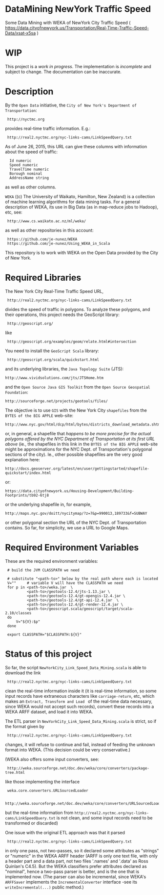 # DataMining NewYork Traffic Speed

Some Data Mining with WEKA of NewYork City Traffic Speed
( https://data.cityofnewyork.us/Transportation/Real-Time-Traffic-Speed-Data/xsat-x5sa )

# WIP

This project is a *work in progress*. The implementation is *incomplete* and
subject to change. The documentation can be inaccurate.

# Description

By the `Open Data` initiative, the `City of New York's Department of
Transportation`:

     http://nyctmc.org

provides real-time traffic information. E.g.:

     http://real2.nyctmc.org/nyc-links-cams/LinkSpeedQuery.txt

As of June 26, 2015, this URL can give these columns with information
about the speed of traffic:

      Id numeric
      Speed numeric
      TravelTime numeric
      Borough nominal
      AddressName string

as well as other columns.

`WEKA` ((c) The University of Waikato, Hamilton, New Zealand) is a collection
of machine learning algorithms for data mining tasks. For a general
description of WEKA, its use in Big Data (as in map-reduce jobs to Hadoop),
etc, see:

     http://www.cs.waikato.ac.nz/ml/weka/

as well as other repositories in this account:

     https://github.com/je-nunez/WEKA
     https://github.com/je-nunez/Using_WEKA_in_Scala

This repository is to work with WEKA on the Open Data provided by the City of
New York.

# Required Libraries

The New York City Real-Time Traffic Speed URL,

     http://real2.nyctmc.org/nyc-links-cams/LinkSpeedQuery.txt

divides the speed of traffic in polygons. To analyze these polygons, and their
operations, this project needs the GeoScript library:

     http://geoscript.org/

like

     http://geoscript.org/examples/geom/relate.html#intersection

You need to install the `GeoScript Scala` library:

     http://geoscript.org/scala/quickstart.html

and its underlying libraries, the `Java Topology Suite` (JTS):

    http://www.vividsolutions.com/jts/JTSHome.htm

and the `Open Source Java GIS Toolkit` from the `Open Source
Geospatial Foundation`:

    http://sourceforge.net/projects/geotools/files/

The objective is to use `GIS` with the New York City `shapefiles` from
the `BYTES of the BIG APPLE` web-site:

    http://www.nyc.gov/html/dcp/html/bytes/districts_download_metadata.shtml#cbt

or, in general, a shapefile that *happens to be more precise for the actual
polygons offered by the NYC Department of Transportation at its first URL above*
(ie., the shapefiles in this link in the `BYTES of the BIG APPLE` web-site
might be approximations for the NYC Dept. of Transportation's polygonal
sections of the city). Ie., other possible shapefiles are the very good
explanation here:

    http://docs.geoserver.org/latest/en/user/gettingstarted/shapefile-quickstart/index.html

or:

    https://data.cityofnewyork.us/Housing-Development/Building-Footprints/tb92-6tj8

or the underlying shapefile in, for example,

    http://maps.nyc.gov/doitt/nycitymap/?z=7&p=990013,189733&f=SUBWAY

or other polygonal section the URL of the NYC Dept. of Transportation contains.
So far, for simplicity, we use a URL to Google Maps.

# Required Environment Variables

These are the required environment variables:

     # build the JVM CLASSPATH we need
      
     # substitute "<path-to>" below by the real path where each is located
     V=""     # variable V will have the CLASSPATH we need
     for p in <path-to>/weka.jar  \
              <path-to>/geotools-12.4/jts-1.13.jar \
              <path-to>/geotools-12.4/gt-opengis-12.4.jar \
              <path-to>/geotools-12.4/gt-api-12.4.jar  \
              <path-to>/geotools-12.4/gt-render-12.4.jar \
              <path-to>/geoscript.scala/geoscript/target/scala-2.10/classes
     do
         V="${V}:$p"
     done
      
     export CLASSPATH="$CLASSPATH:${V}"

# Status of this project

So far, the script `NewYorkCity_Link_Speed_Data_Mining.scala` is able to
download the link

     http://real2.nyctmc.org/nyc-links-cams/LinkSpeedQuery.txt

clean the real-time information inside it (it is real-time information, so some
input records have extraneous characters like `carriage-return`, etc, which
makes an `Extract, Transform and Load ` of the real-time data necessary, since
WEKA would not accept such records), convert these records into a WEKA ARFF
dataset, and load it into WEKA.

The ETL parser in `NewYorkCity_Link_Speed_Data_Mining.scala` is strict, so if
the format given by

     http://real2.nyctmc.org/nyc-links-cams/LinkSpeedQuery.txt

changes, it will refuse to continue and fail, instead of feeding the unknown
format into WEKA. (This decision could be very conservative.)

(WEKA also offers some input converters, see:

     http://weka.sourceforge.net/doc.dev/weka/core/converters/package-tree.html

like those implementing the interface

     weka.core.converters.URLSourcedLoader
      
     http://weka.sourceforge.net/doc.dev/weka/core/converters/URLSourcedLoader.html

but the real-time information from
`http://real2.nyctmc.org/nyc-links-cams/LinkSpeedQuery.txt` is not clean,
and some input records need to be transformed or discarded)

One issue with the original ETL approach was that it parsed

     http://real2.nyctmc.org/nyc-links-cams/LinkSpeedQuery.txt

in only one pass, not two-passes, so it declared some attributes as "strings"
or "numeric" in the WEKA ARFF header (ARFF is only one text file, with only a
header part and a data part, not two files '.names' and '.data' as Ross Quinlan's
C4.5). But the WEKA classifiers prefer attributes declared as "nominal", hence a
two-pass parser is better, and is the one that is implemented now. (The parser
can also be incremental, since WEKA's `ARFFSaver` implements the
`IncrementalConverter` interface -see its `writeIncremental(...)` public method.)

